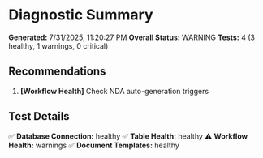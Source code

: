 # Diagnostic Summary

**Generated:** 7/31/2025, 11:20:27 PM
**Overall Status:** WARNING
**Tests:** 4 (3 healthy, 1 warnings, 0 critical)

## Recommendations

1. **[Workflow Health]** Check NDA auto-generation triggers

## Test Details

✅ **Database Connection:** healthy
✅ **Table Health:** healthy
⚠️ **Workflow Health:** warnings
✅ **Document Templates:** healthy
